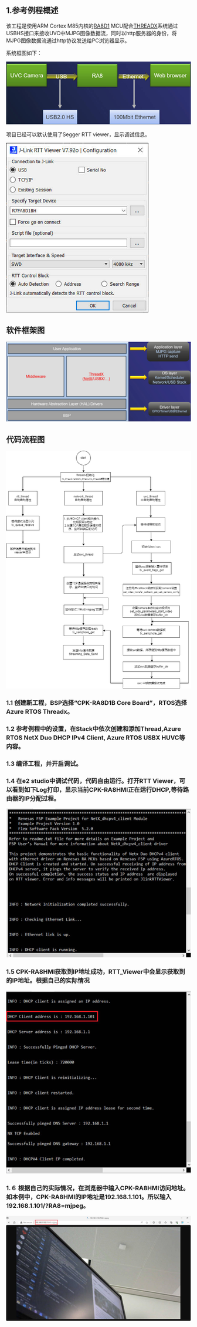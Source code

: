 ## 1.参考例程概述
该工程是使用ARM Cortex M85内核的[RA8D1](https://www.renesas.cn/cn/zh/products/microcontrollers-microprocessors/ra-cortex-m-mcus/ra8d1-480-mhz-arm-cortex-m85-based-graphics-microcontroller-helium-and-trustzone) MCU配合[THREADX](https://github.com/eclipse-threadx/threadx)系统通过USBHS接口来接收UVC中MJPG图像数据流，同时以http服务器的身份，将MJPG图像数据流通过http协议发送给PC浏览器显示。


系统框图如下：

![](images/system_block_diagram.jpg)

项目已经可以默认使用了Segger RTT viewer，显示调试信息。

![](images/rtt_view_setting.jpg)



## 软件框架图

![](images/sw_block_diagram.jpg)

## 代码流程图

![](images/workflow.png)

### 1.1 创建新工程，BSP选择“CPK-RA8D1B Core Board”，RTOS选择 Azure RTOS Threadx。
### 1.2 参考例程中的设置，在Stack中依次创建和添加Thread,Azure RTOS NetX Duo DHCP IPv4 Client, Azure RTOS USBX HUVC等内容。
### 1.3 编译工程，并开启调试。
### 1.4 在e2 studio中调试代码，代码自由运行。打开RTT Viewer，可以看到如下Log打印，显示当前CPK-RA8HMI正在运行DHCP,等待路由器的IP分配过程。

![](images/rtt_degbug_log_0.jpg)

### 1.5 CPK-RA8HMI获取到IP地址成功，RTT_Viewer中会显示获取到的IP地址。根据自己的实际情况

![](images/rtt_degbug_log_1.jpg)


### 1.６ 根据自己的实际情况，在浏览器中输入CPK-RA8HMI访问地址。如本例中，CPK-RA8HMI的IP地址是192.168.1.101。所以输入192.168.1.101/?RA8=mjpeg。

![](images/browser_shown.jpg)